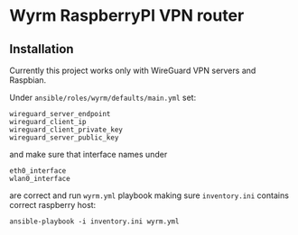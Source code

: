 # Wyrm RaspberryPI VPN router

## Installation


Currently this project works only with WireGuard VPN servers and Raspbian.


Under `ansible/roles/wyrm/defaults/main.yml` set:

```
wireguard_server_endpoint
wireguard_client_ip
wireguard_client_private_key
wireguard_server_public_key
```
and make sure that interface names under 

```
eth0_interface
wlan0_interface
```
are correct and run `wyrm.yml` playbook making sure `inventory.ini` contains correct raspberry host:



```
ansible-playbook -i inventory.ini wyrm.yml
```
